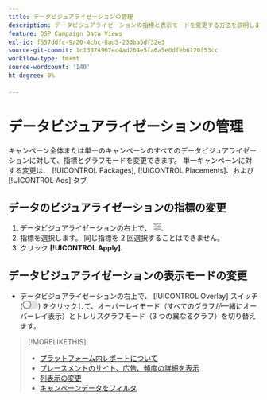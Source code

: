 ```yaml
---
title: データビジュアライゼーションの管理
description: データビジュアライゼーションの指標と表示モードを変更する方法を説明します。
feature: DSP Campaign Data Views
exl-id: f557ddfc-9a20-4cbc-8ad3-230ba5df32e3
source-git-commit: 1c13874967ec4ad264e5fa6a5e0dfeb6120f53cc
workflow-type: tm+mt
source-wordcount: '140'
ht-degree: 0%

---
```


# データビジュアライゼーションの管理

キャンペーン全体または単一のキャンペーンのすべてのデータビジュアライゼーションに対して、指標とグラフモードを変更できます。 単一キャンペーンに対する変更は、 [!UICONTROL Packages], [!UICONTROL Placements]、および [!UICONTROL Ads] タブ

## データのビジュアライゼーションの指標の変更

1. データビジュアライゼーションの右上で、 ![設定](/help/dsp/assets/settings-chart.png).
1. 指標を選択します。
同じ指標を 2 回選択することはできません。
1. クリック **[!UICONTROL Apply]**.

## データビジュアライゼーションの表示モードの変更

* データビジュアライゼーションの右上で、 [!UICONTROL Overlay] スイッチ (![オーバーレイスイッチ](/help/dsp/assets/overlay.png)) をクリックして、オーバーレイモード（すべてのグラフが一緒にオーバーレイ表示）とトレリスグラフモード（3 つの異なるグラフ）を切り替えます。

>[!MORELIKETHIS]
>
>* [プラットフォーム内レポートについて](campaign-reports-about.md)
>* [プレースメントのサイト、広告、頻度の詳細を表示](placement-details-view.md)
>* [列表示の変更](column-view-change.md)
>* [キャンペーンデータをフィルタ](campaign-data-filter.md)

